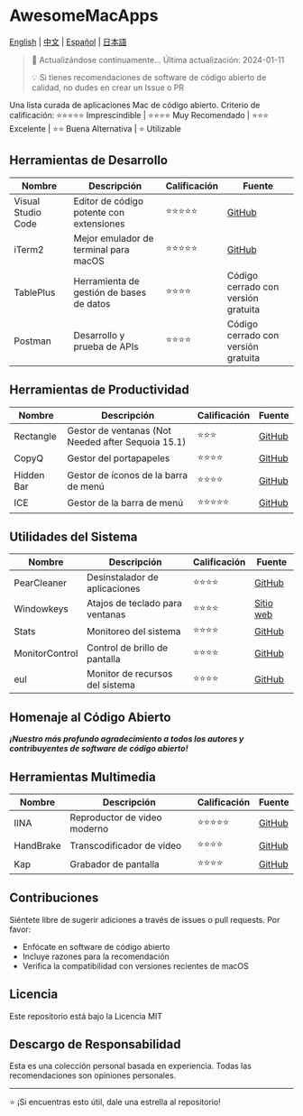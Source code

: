 # AwesomeMacApps
[English](README.md) | [中文](README_CN.md) | [Español](README_Es.md)  | [日本語](README_Jp.md)
> 📢 Actualizándose continuamente... Última actualización: 2024-01-11
> 
> 💡 Si tienes recomendaciones de software de código abierto de calidad, no dudes en crear un Issue o PR

Una lista curada de aplicaciones Mac de código abierto. Criterio de calificación: ⭐️⭐️⭐️⭐️⭐️ Imprescindible | ⭐️⭐️⭐️⭐️ Muy Recomendado | ⭐️⭐️⭐️ Excelente | ⭐️⭐️ Buena Alternativa | ⭐️ Utilizable

## Herramientas de Desarrollo

| Nombre | Descripción | Calificación | Fuente |
|------|-------------|--------|--------|
| Visual Studio Code | Editor de código potente con extensiones | ⭐️⭐️⭐️⭐️⭐️ | [GitHub](https://github.com/microsoft/vscode) |
| iTerm2 | Mejor emulador de terminal para macOS | ⭐️⭐️⭐️⭐️⭐️ | [GitHub](https://github.com/gnachman/iTerm2) |
| TablePlus | Herramienta de gestión de bases de datos | ⭐️⭐️⭐️⭐️ | Código cerrado con versión gratuita |
| Postman | Desarrollo y prueba de APIs | ⭐️⭐️⭐️⭐️ | Código cerrado con versión gratuita |

## Herramientas de Productividad

| Nombre | Descripción | Calificación | Fuente |
|------|-------------|--------|--------|
| Rectangle | Gestor de ventanas (Not Needed after Sequoia 15.1)  | ⭐️⭐️⭐️| [GitHub](https://github.com/rxhanson/Rectangle) |
| CopyQ | Gestor del portapapeles | ⭐️⭐️⭐️⭐️ | [GitHub](https://github.com/hluk/CopyQ) |
| Hidden Bar | Gestor de íconos de la barra de menú | ⭐️⭐️⭐️⭐️ | [GitHub](https://github.com/dwarvesf/hidden) |
| ICE | Gestor de la barra de menú | ⭐️⭐️⭐️⭐️⭐️ | [GitHub](https://github.com/jordanbaird/Ice) |

## Utilidades del Sistema

| Nombre | Descripción | Calificación | Fuente |
|------|-------------|--------|------------|
| PearCleaner | Desinstalador de aplicaciones | ⭐️⭐️⭐️⭐️ | [GitHub](https://github.com/alienator88/Pearcleaner) |
| Windowkeys | Atajos de teclado para ventanas | ⭐️⭐️⭐️⭐️ | [Sitio web](https://www.apptorium.com/windowkeys) |
| Stats | Monitoreo del sistema | ⭐️⭐️⭐️⭐️ | [GitHub](https://github.com/exelban/stats) |
| MonitorControl | Control de brillo de pantalla | ⭐️⭐️⭐️⭐️ | [GitHub](https://github.com/MonitorControl/MonitorControl) |
| eul | Monitor de recursos del sistema | ⭐️⭐️⭐️⭐️ | [GitHub](https://github.com/gao-sun/eul) |

## Homenaje al Código Abierto

**_¡Nuestro más profundo agradecimiento a todos los autores y contribuyentes de software de código abierto!_**

## Herramientas Multimedia

| Nombre | Descripción | Calificación | Fuente |
|------|-------------|--------|--------|
| IINA | Reproductor de video moderno | ⭐️⭐️⭐️⭐️⭐️ | [GitHub](https://github.com/iina/iina) |
| HandBrake | Transcodificador de video | ⭐️⭐️⭐️⭐️ | [GitHub](https://github.com/HandBrake/HandBrake) |
| Kap | Grabador de pantalla | ⭐️⭐️⭐️⭐️ | [GitHub](https://github.com/wulkano/kap) |

## Contribuciones

Siéntete libre de sugerir adiciones a través de issues o pull requests. Por favor:
- Enfócate en software de código abierto
- Incluye razones para la recomendación
- Verifica la compatibilidad con versiones recientes de macOS

## Licencia

Este repositorio está bajo la Licencia MIT

## Descargo de Responsabilidad

Esta es una colección personal basada en experiencia. Todas las recomendaciones son opiniones personales.

---

⭐️ ¡Si encuentras esto útil, dale una estrella al repositorio!
